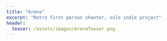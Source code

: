 ```yaml
---
title: "Arena"
excerpt: "Retro first person shooter, solo indie project"
header:
  teaser: /assets/images/ArenaTeaser.png
---
```

